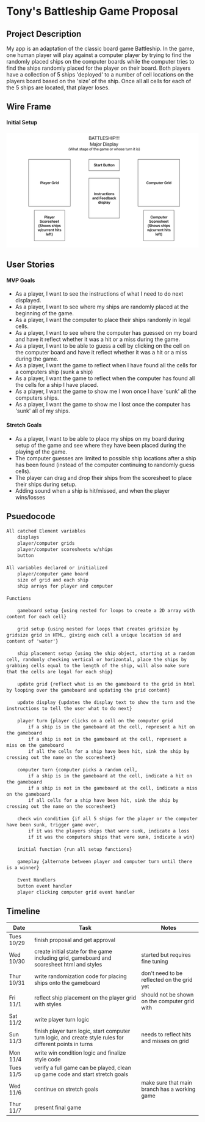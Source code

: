 # Tony's Battleship Game Proposal

## Project Description
My app is an adaptation of the classic board game Battleship. In the game, one human player will play against a computer player by trying to find the randomly placed ships on the computer boards while the computer tries to find the ships randomly placed for the player on their board. Both players have a collection of 5 ships 'deployed' to a number of cell locations on the players board based on the 'size' of the ship. Once all all cells for each of the 5 ships are located, that player loses.

## Wire Frame
#### Initial Setup

![Initial Setup Diagram](./assets/initial_setup_diagram.png 'Initial Setup Diagram')

## User Stories
#### MVP Goals
* As a player, I want to see the instructions of what I need to do next displayed.
* As a player, I want to see where my ships are randomly placed at the beginning of the game.
* As a player, I want the computer to place their ships randomly in legal cells.
* As a player, I want to see where the computer has guessed on my board and have it reflect whether it was a hit or a miss during the game.
* As a player, I want to be able to guess a cell by clicking on the cell on the computer board and have it reflect whether it was a hit or a miss during the game.
* As a player, I want the game to reflect when I have found all the cells for a computers ship (sunk a ship)
* As a player, I want the game to reflect when the computer has found all the cells for a ship I have placed.
* As a player, I want the game to show me I won once I have 'sunk' all the computers ships.
* As a player, I want the game to show me I lost once the computer has 'sunk' all of my ships.

#### Stretch Goals
* As a player, I want to be able to place my ships on my board during setup of the game and see where they have been placed during the playing of the game.
* The computer guesses are limited to possible ship locations after a ship has been found (instead of the computer continuing to randomly guess cells).
* The player can drag and drop their ships from the scoresheet to place their ships during setup.
* Adding sound when a ship is hit/missed, and when the player wins/losses

## Psuedocode

```
All catched Element variables
    displays
    player/computer grids
    player/computer scoresheets w/ships
    button

All variables declared or initialized
    player/computer game board
    size of grid and each ship
    ship arrays for player and computer

Functions

    gameboard setup {using nested for loops to create a 2D array with content for each cell}

    grid setup {using nested for loops that creates gridsize by gridsize grid in HTML, giving each cell a unique location id and content of 'water'}

    ship placement setup {using the ship object, starting at a random cell, randomly checking vertical or horizontal, place the ships by grabbing cells equal to the length of the ship, will also make sure that the cells are legal for each ship}

    update grid {reflect what is on the gameboard to the grid in html by looping over the gameboard and updating the grid content}

    update display {updates the display text to show the turn and the instructions to tell the user what to do next}

    player turn {player clicks on a cell on the computer grid
        if a ship is in the gameboard at the cell, represent a hit on the gameboard
        if a ship is not in the gameboard at the cell, represent a miss on the gameboard
        if all the cells for a ship have been hit, sink the ship by crossing out the name on the scoresheet}

    computer turn {computer picks a random cell,
        if a ship is in the gameboard at the cell, indicate a hit on the gameboard
        if a ship is not in the gameboard at the cell, indicate a miss on the gameboard
        if all cells for a ship have been hit, sink the ship by crossing out the name on the scoresheet}
    
    check win condition {if all 5 ships for the player or the computer have been sunk, trigger game over,
        if it was the players ships that were sunk, indicate a loss
        if it was the computers ships that were sunk, indicate a win}
    
    initial function {run all setup functions}

    gameplay {alternate between player and computer turn until there is a winner}

    Event Handlers
    button event handler
    player clicking computer grid event handler
```
## Timeline

| Date           |Task                              |Notes  |
|---            |---                               |---    |
|Tues 10/29     |finish proposal and get approval  |       |
|Wed 10/30      |create initial state for the game including grid, gameboard and scoresheet html and styles |started but requires fine tuning  |
|Thur 10/31     |write randomization code for placing ships onto the gameboard  |don't need to be reflected on the grid yet   |
|Fri 11/1       |reflect ship placement on the player grid with styles  |should not be shown on the computer grid with |
|Sat 11/2       |write player turn logic  |                  |
|Sun 11/3       |finish player turn logic, start computer turn logic, and create style rules for different points in turns| needs to reflect hits and misses on grid  |
|Mon 11/4       |write win condition logic and finalize style code | |
|Tues 11/5      |verify a full game can be played, clean up game code and start stretch goals|    |
|Wed 11/6       |continue on stretch goals  | make sure that main branch has a working game    |
|Thur 11/7      |present final game |   |